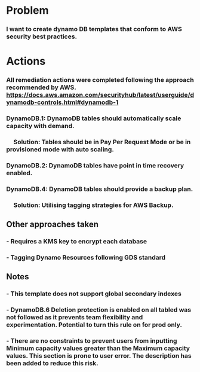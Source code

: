 # Problem 

### I want to create dynamo DB templates that conform to AWS security best practices.

# Actions

### All remediation actions were completed following the approach recommended by AWS. https://docs.aws.amazon.com/securityhub/latest/userguide/dynamodb-controls.html#dynamodb-1 

### DynamoDB.1: DynamoDB tables should automatically scale capacity with demand.

### &nbsp;&nbsp;&nbsp;&nbsp; Solution: Tables should be in Pay Per Request Mode or be in provisioned mode with auto scaling. 

### DynamoDB.2: DynamoDB tables have point in time recovery enabled.

### DynamoDB.4: DynamoDB tables should provide a backup plan.

### &nbsp;&nbsp;&nbsp;&nbsp; Solution: Utilising tagging strategies for AWS Backup.

## Other approaches taken

### - Requires a KMS key to encrypt each database

### - Tagging Dynamo Resources following GDS standard

## Notes

### - This template does not support global secondary indexes

### - DynamoDB.6 Deletion protection is enabled on all tabled was not followed as it prevents team flexibility and experimentation. Potential to turn this rule on for prod only. 

### - There are no constraints to prevent users from inputting Minimum capacity values greater than the Maximum capacity values. This section is prone to user error. The description has been added to reduce this risk.